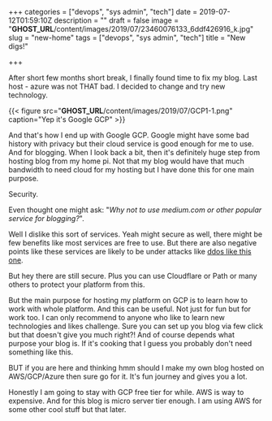 +++
categories = ["devops", "sys admin", "tech"]
date = 2019-07-12T01:59:10Z
description = ""
draft = false
image = "__GHOST_URL__/content/images/2019/07/23460076133_6ddf426916_k.jpg"
slug = "new-home"
tags = ["devops", "sys admin", "tech"]
title = "New digs!"

+++


After short few months short break, I finally found time to fix my blog. Last host - azure was not THAT bad. I decided to change and try new technology.

{{< figure src="__GHOST_URL__/content/images/2019/07/GCP1-1.png" caption="Yep it's Google GCP" >}}

And that's how I end up with Google GCP. Google might have some bad history with privacy but their cloud service is good enough for me to use. And for blogging. When I look back a bit, then it's definitely huge step from hosting blog from my home pi. Not that my blog would have that much bandwidth to need cloud for my hosting but I have done this for one main purpose.

Security.

Even thought one might ask: "_Why not to use medium.com or other popular service for blogging?_".

Well I dislike this sort of services. Yeah might secure as well, there might be few benefits like most services are free to use. But there are also negative points like these services are likely to be under attacks like [ddos like this one](https://sergiomattei.com/posts/handling-the-jerks/).

But hey there are still secure. Plus you can use Cloudflare or Path or many others to protect your platform from this.

But the main purpose for hosting my platform on GCP is to learn how to work with whole platform. And this can be useful. Not just for fun but for work too. I can only recommend to anyone who like to learn new technologies and likes challenge. Sure you can set up you blog via few click but that doesn't give you much right?! And of course depends what purpose your blog is. If it's cooking that I guess you probably don't need something like this.

BUT if you are here and thinking hmm should I make my own blog hosted on AWS/GCP/Azure then sure go for it. It's fun journey and gives you a lot.

Honestly I am going to stay with GCP free tier for while. AWS is way to expensive. And for this blog is micro server tier enough. I am using AWS for some other cool stuff but that later.
